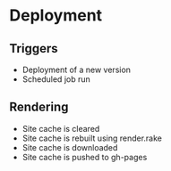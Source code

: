 # Deployment

## Triggers

- Deployment of a new version
- Scheduled job run

## Rendering

- Site cache is cleared
- Site cache is rebuilt using render.rake
- Site cache is downloaded
- Site cache is pushed to gh-pages





